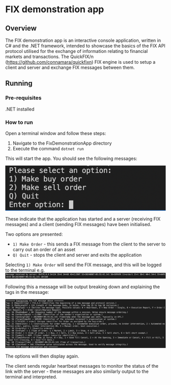 # FIX demonstration app

## Overview
The FIX demonstration app is an interactive console application, written in C# and the .NET framework, intended to showcase the basics of the FIX API protocol utilised for the exchange of information relating to financial markets and transactions. The QuickFIX/n (https://github.com/connamara/quickfixn) FIX engine is used to setup a client and server and exchange FIX messages between them.

## Running
### Pre-requisites
.NET installed

### How to run
Open a terminal window and follow these steps: 
1. Navigate to the FixDemonstrationApp directory
2. Execute the command `dotnet run`

This will start the app. You should see the following messages:

![alt text](readme_images/input_options.png)

These indicate that the application has started and a server (receiving FIX messages) and a client (sending FIX messages) have been initialised.

Two options are presented: 
- `1) Make Order` - this sends a FIX message from the client to the server to carry out an order of an asset
- `Q) Quit` - stops the client and server and exits the application

Selecting `1) Make Order` will send the FIX message, and this will be logged to the terminal e.g.
![alt text](readme_images/message_received.png)

Following this a message will be output breaking down and explaining the tags in the message:

![alt text](readme_images/message_explanation.png)

The options will then display again.

The client sends regular heartbeat messages to monitor the status of the link with the server - these messages are also similarly output to the terminal and interpreted.
